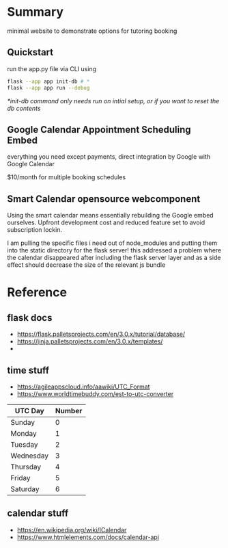 # Summary

minimal website to demonstrate options for tutoring booking

## Quickstart
run the app.py file via CLI using 
```bash 
flask --app app init-db # *
flask --app app run --debug
```
*\*init-db command only needs run on intial setup, or if you want to reset the db contents*

## Google Calendar Appointment Scheduling Embed

everything you need except payments, direct integration by Google with Google Calendar

$10/month for multiple booking schedules

## Smart Calendar opensource webcomponent

Using the smart calendar means essentially rebuilding the Google embed ourselves.
Upfront development cost and reduced feature set to avoid subscription lockin.

I am pulling the specific files i need out of node_modules and putting them into the static directory
for the flask server! this addressed a problem where the calendar disappeared after including the flask server
layer and as a side effect should decrease the size of the relevant js bundle

# Reference
## flask docs
- https://flask.palletsprojects.com/en/3.0.x/tutorial/database/
- https://jinja.palletsprojects.com/en/3.0.x/templates/
- 
## time stuff
- https://agileappscloud.info/aawiki/UTC_Format
- https://www.worldtimebuddy.com/est-to-utc-converter

| UTC Day   | Number |
| --------- | ------ |
| Sunday    | 0      |
| Monday    | 1      |
| Tuesday   | 2      |
| Wednesday | 3      |
| Thursday  | 4      |
| Friday    | 5      |
| Saturday  | 6      |
## calendar stuff
- https://en.wikipedia.org/wiki/ICalendar
- https://www.htmlelements.com/docs/calendar-api